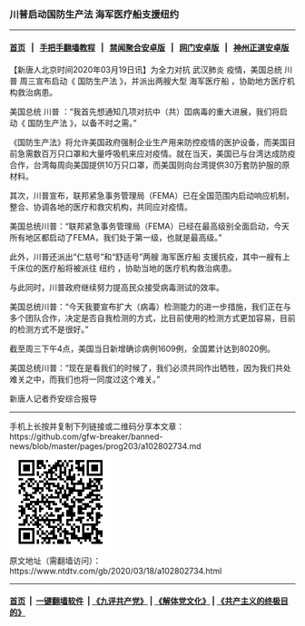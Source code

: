### 川普启动国防生产法 海军医疗船支援纽约
------------------------

#### [首页](https://github.com/gfw-breaker/banned-news/blob/master/README.md) &nbsp;&nbsp;|&nbsp;&nbsp; [手把手翻墙教程](https://github.com/gfw-breaker/guides/wiki) &nbsp;&nbsp;|&nbsp;&nbsp; [禁闻聚合安卓版](https://github.com/gfw-breaker/bn-android) &nbsp;&nbsp;|&nbsp;&nbsp; [网门安卓版](https://github.com/oGate2/oGate) &nbsp;&nbsp;|&nbsp;&nbsp; [神州正道安卓版](https://github.com/SzzdOgate/update) 



<div><div class="post_content" itemprop="articleBody">
 <p>
  【新唐人北京时间2020年03月19日讯】为全力对抗
  <ok href="https://www.ntdtv.com/gb/武汉肺炎.htm">
   武汉肺炎
  </ok>
  疫情，美国总统
  <ok href="https://www.ntdtv.com/gb/川普.htm">
   川普
  </ok>
  周三宣布启动《
  <ok href="https://www.ntdtv.com/gb/国防生产法.htm">
   国防生产法
  </ok>
  》，并派出两艘大型
  <ok href="https://www.ntdtv.com/gb/海军医疗船.htm">
   海军医疗船
  </ok>
  ，协助地方医疗机构救治病患。
 </p>
 <p>
  美国总统
  <ok href="https://www.ntdtv.com/gb/川普.htm">
   川普
  </ok>
  ：“我首先想通知几项对抗中（共）囯病毒的重大进展，我们将启动《
  <ok href="https://www.ntdtv.com/gb/国防生产法.htm">
   国防生产法
  </ok>
  》，以备不时之需。”
 </p>
 <p>
  《国防生产法》将允许美国政府强制企业生产用来防控疫情的医护设备，而美国目前急需数百万只口罩和大量呼吸机来应对疫情。就在当天，美国已与台湾达成防疫合作，台湾每周向美国提供10万只口罩，而美国则向台湾提供30万套防护服的原材料。
 </p>
 <p>
  其次，川普宣布，联邦紧急事务管理局（FEMA）已在全国范围内启动响应机制，整合、协调各地的医疗和救灾机构，共同应对疫情。
 </p>
 <p>
  美国总统川普：“联邦紧急事务管理局（FEMA）已经在最高级别全面启动，今天所有地区都启动了FEMA，我们处于第一级，也就是最高级。”
 </p>
 <p>
  此外，川普还派出“仁慈号”和“舒适号”两艘
  <ok href="https://www.ntdtv.com/gb/海军医疗船.htm">
   海军医疗船
  </ok>
  支援抗疫，其中一艘有上千床位的医疗船将被派往
  <ok href="https://www.ntdtv.com/gb/纽约.htm">
   纽约
  </ok>
  ，协助当地的医疗机构救治病患。
 </p>
 <p>
  与此同时，川普政府继续努力提高民众接受病毒测试的效率。
 </p>
 <p>
  美国总统川普：“今天我要宣布扩大（病毒）检测能力的进一步措施，我们正在与多个团队合作，决定是否自我检测的方式，比目前使用的检测方式更加容易，目前的检测方式不是很好。”
 </p>
 <p>
  截至周三下午4点，美国当日新增确诊病例1609例，全国累计达到8020例。
 </p>
 <p>
  美国总统川普：“现在是看我们的时候了，我们必须共同作出牺牲，因为我们共处难关之中，而我们也将一同度过这个难关。”
 </p>
 <p>
  新唐人记者乔安综合报导
 </p>
 <div class="single_ad">
 </div>
</div>
</div>
<hr/>
手机上长按并复制下列链接或二维码分享本文章：<br/>
https://github.com/gfw-breaker/banned-news/blob/master/pages/prog203/a102802734.md <br/>
<a href='https://github.com/gfw-breaker/banned-news/blob/master/pages/prog203/a102802734.md'><img src='https://github.com/gfw-breaker/banned-news/blob/master/pages/prog203/a102802734.md.png'/></a> <br/>
原文地址（需翻墙访问）：https://www.ntdtv.com/gb/2020/03/18/a102802734.html


------------------------
#### [首页](https://github.com/gfw-breaker/banned-news/blob/master/README.md) &nbsp;|&nbsp; [一键翻墙软件](https://github.com/gfw-breaker/nogfw/blob/master/README.md) &nbsp;| [《九评共产党》](https://github.com/gfw-breaker/9ping.md/blob/master/README.md#九评之一评共产党是什么) | [《解体党文化》](https://github.com/gfw-breaker/jtdwh.md/blob/master/README.md) | [《共产主义的终极目的》](https://github.com/gfw-breaker/gczydzjmd.md/blob/master/README.md)


<img src='http://gfw-breaker.win/banned-news/pages/prog203/a102802734.md' width='0px' height='0px'/>